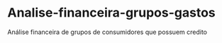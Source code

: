 # Analise-financeira-grupos-gastos
Análise financeira de grupos de consumidores que possuem credito
